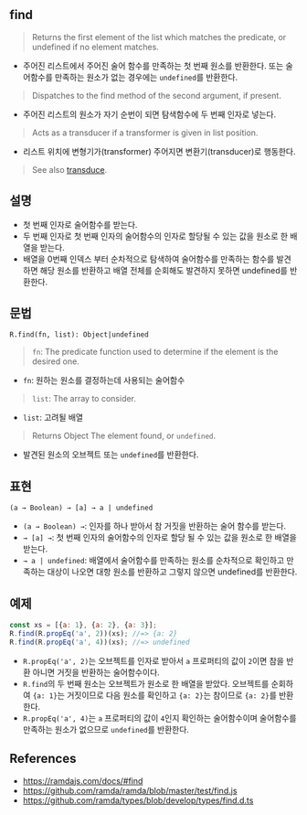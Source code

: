 ## find

> Returns the first element of the list which matches the predicate, or undefined if no element matches.
- 주어진 리스트에서 주어진 술어 함수를 만족하는 첫 번째 원소를 반환한다. 또는 술어함수를 만족하는 원소가 없는 경우에는 `undefined`를 반환한다.
> Dispatches to the find method of the second argument, if present.
- 주어진 리스트의 원소가 자기 순번이 되면 탐색함수에 두 번째 인자로 넣는다.
> Acts as a transducer if a transformer is given in list position.
- 리스트 위치에 변형기가(transformer) 주어지면 변환기(transducer)로 행동한다.
> See also [transduce](./transduce.md).

## 설명

- 첫 번째 인자로 술어함수를 받는다.
- 두 번째 인자로 첫 번째 인자의 술어함수의 인자로 할당될 수 있는 값을 원소로 한 배열을 받는다.
- 배열을 0번째 인덱스 부터 순차적으로 탐색하여 술어함수를 만족하는 함수를 발견하면 해당 원소를 반환하고 배열 전체를 순회해도 발견하지 못하면 undefined를 반환한다.

## 문법

```
R.find(fn, list): Object|undefined
```
> `fn`: The predicate function used to determine if the element is the desired one.
- `fn`: 원하는 원소를 결정하는데 사용되는 술어함수
> `list`: The array to consider.
- `list`: 고려될 배열
> Returns Object The element found, or `undefined`.
- 발견된 원소의 오브젝트 또는 `undefined`를 반환한다.

## 표현

```
(a → Boolean) → [a] → a | undefined
```
- `(a → Boolean) →`: 인자를 하나 받아서 참 거짓을 반환하는 술어 함수를 받는다.
- `→ [a] →`: 첫 번째 인자의 술어함수의 인자로 할당 될 수 있는 값을 원소로 한 배열을 받는다.
- `→ a | undefined`: 배열에서 술어함수를 만족하는 원소를 순차적으로 확인하고 만족하는 대상이 나오면 대항 원소를 반환하고 그렇지 않으면 undefined를 반환한다.

## 예제

```js
const xs = [{a: 1}, {a: 2}, {a: 3}];
R.find(R.propEq('a', 2))(xs); //=> {a: 2}
R.find(R.propEq('a', 4))(xs); //=> undefined
```
- `R.propEq('a', 2)`는 오브젝트를 인자로 받아서 `a` 프로퍼티의 값이 `2`이면 참을 반환 아니면 거짓을 반환하는 술어함수이다.
- `R.find`의 두 번째 원소는 오브젝트가 원소로 한 배열을 받았다. 오브젝트를 순회하여 `{a: 1}`는 거짓이므로 다음 원소를 확인하고 `{a: 2}`는 참이므로 `{a: 2}`를 반환한다.
- `R.propEq('a', 4)`는 `a` 프로퍼티의 값이 `4`인지 확인하는 술어함수이며 술어함수를 만족하는 원소가 없으므로 `undefined`를 반환한다.

## References
- https://ramdajs.com/docs/#find
- https://github.com/ramda/ramda/blob/master/test/find.js
- https://github.com/ramda/types/blob/develop/types/find.d.ts
